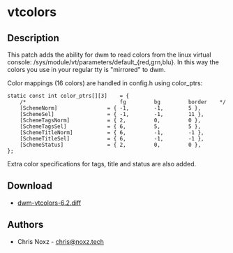 vtcolors
========

Description
-----------
This patch adds the ability for dwm to read colors from the linux virtual 
console: /sys/module/vt/parameters/default_{red,grn,blu}. In this way the 
colors you use in your regular tty is "mirrored" to dwm.

Color mappings (16 colors) are handled in config.h using color_ptrs:

    static const int color_ptrs[][3]    = {
        /*                              fg         bg         border    */
        [SchemeNorm]                = { -1,        -1,        5 },
        [SchemeSel]                 = { -1,        -1,        11 },
        [SchemeTagsNorm]            = { 2,         0,         0 },
        [SchemeTagsSel]             = { 6,         5,         5 },
        [SchemeTitleNorm]           = { 6,         -1,        -1 },
        [SchemeTitleSel]            = { 6,         -1,        -1 },
        [SchemeStatus]              = { 2,         0,         0 },
    };

Extra color specifications for tags, title and status are also added.

Download
--------
* [dwm-vtcolors-6.2.diff](dwm-vtcolors-6.2.diff)

Authors
-------
* Chris Noxz - <chris@noxz.tech>
